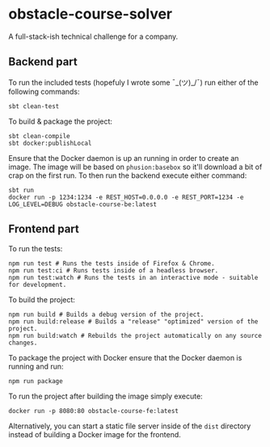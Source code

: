 # obstacle-course-solver
A full-stack-ish technical challenge for a company.

## Backend part
To run the included tests (hopefuly I wrote some ¯\_(ツ)_/¯) run either of the following commands:

```
sbt clean-test
```

To build & package the project:

```
sbt clean-compile
sbt docker:publishLocal
```

Ensure that the Docker daemon is up an running in order to create an image. The image will be based on `phusion:basebox` so it'll download a bit of crap on the first run. To then run the backend execute either command:

```
sbt run
docker run -p 1234:1234 -e REST_HOST=0.0.0.0 -e REST_PORT=1234 -e LOG_LEVEL=DEBUG obstacle-course-be:latest
```

## Frontend part
To run the tests:

```
npm run test # Runs the tests inside of Firefox & Chrome.
npm run test:ci # Runs tests inside of a headless browser.
npm run test:watch # Runs the tests in an interactive mode - suitable for development.
```

To build the project:

```
npm run build # Builds a debug version of the project.
npm run build:release # Builds a "release" "optimized" version of the project.
npm run build:watch # Rebuilds the project automatically on any source changes.
```

To package the project with Docker ensure that the Docker daemon is running and run:

```
npm run package
```

To run the project after building the image simply execute:

```
docker run -p 8080:80 obstacle-course-fe:latest
```

Alternatively, you can start a static file server inside of the `dist` directory instead of building a Docker image for the frontend.
